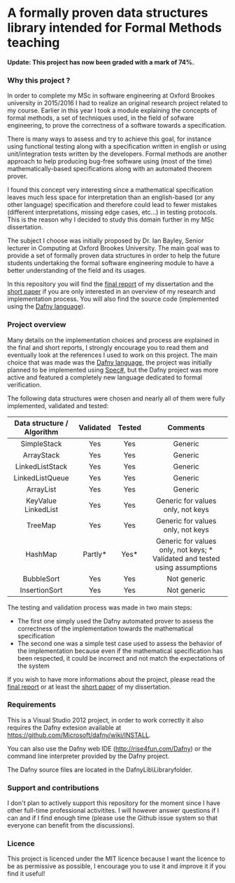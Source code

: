 # A formally proven data structures library intended for Formal Methods teaching

**Update: This project has now been graded with a mark of 74%.**

### Why this project ?

In order to complete my MSc in software engineering at Oxford Brookes university in 2015/2016 I had to realize an original research project related to my course. Earlier in this year I took a module explaining the concepts of formal methods, a set of techniques used, in the field of sofware engineering, to prove the correctness of a software towards a specification.

There is many ways to assess and try to achieve this goal, for instance using functional testing along with a specification written in english or using unit/integration tests written by the developers. Formal methods are another approach to help producing bug-free software using (most of the time) mathematically-based specifications along with an automated theorem prover. 

I found this concept very interesting since a mathematical specification leaves much less space for interpretation than an english-based (or any other language) specification and therefore could lead to fewer mistakes (different interpretations, missing edge cases, etc...) in testing protocols. This is the reason why I decided to study this domain further in my MSc dissertation.

The subject I choose was initially proposed by Dr. Ian Bayley, Senior lecturer in Computing at Oxford Brookes University. The main goal was to provide a set of formally proven data structures in order to help the future students undertaking the formal software engineering module to have a better understanding of the field and its usages.

In this repository you will find the [final report](https://github.com/AlexisChevalier/formal-data-structure-library/blob/master/Papers/Final%20report.pdf) of my dissertation and the [short paper](https://github.com/AlexisChevalier/formal-data-structure-library/blob/master/Papers/Short%20paper.pdf) if you are only interested in an overview of my research and implementation process. You will also find the source code (implemented using the [Dafny language](https://github.com/Microsoft/dafny)). 

### Project overview

Many details on the implementation choices and process are explained in the final and short reports, I strongly encourage you to read them and eventually look at the references I used to work on this project. The main choice that was made was the [Dafny language](https://github.com/Microsoft/dafny), the project was initially planned to be implemented using [Spec#](https://specsharp.codeplex.com/), but the Dafny project was more active and featured a completely new language dedicated to formal verification.

The following data structures were chosen and nearly all of them were fully implemented, validated and tested:

| Data structure / Algorithm | Validated | Tested | Comments |
|:---------------------:|:---------:|:-----:|:-----------------------------------------------------------------------------:|
|	SimpleStack			| Yes 		| Yes 	| Generic |
|	ArrayStack			| Yes 		| Yes 	| Generic |
|	LinkedListStack		| Yes 		| Yes 	| Generic |
|	LinkedListQueue		| Yes 		| Yes 	| Generic	|
|	ArrayList 			| Yes 		| Yes 	| Generic |
|	KeyValue LinkedList | Yes 		| Yes 	| Generic for values only, not keys |
|	TreeMap				| Yes 		| Yes 	| Generic for values only, not keys |
|	HashMap				| Partly* 	| Yes* 	| Generic for values only, not keys; * Validated and tested using assumptions	|
|	BubbleSort			| Yes 		| Yes 	| Not generic |	
|	InsertionSort		| Yes 		| Yes 	| Not generic |	

The testing and validation process was made in two main steps:
- The first one simply used the Dafny automated prover to assess the correctness of the implementation towards the mathematical specification
- The second one was a simple test case used to assess the behavior of the implementation because even if the mathematical specification has been respected, it could be incorrect and not match the expectations of the system

If you wish to have more informations about the project, please read the [final report](https://github.com/AlexisChevalier/formal-data-structure-library/blob/master/Papers/Final%20report.pdf) or at least the [short paper](https://github.com/AlexisChevalier/formal-data-structure-library/blob/master/Papers/Short%20paper.pdf) of my dissertation.

### Requirements

This is a Visual Studio 2012 project, in order to work correctly it also requires the Dafny extesion available at https://github.com/Microsoft/dafny/wiki/INSTALL.

You can also use the Dafny web IDE (http://rise4fun.com/Dafny) or the command line interpreter provided by the Dafny project.

The Dafny source files are located in the DafnyLib\Libraryfolder.

### Support and contributions

I don't plan to actively support this repository for the moment since I have other full-time professional activitites. I will however answer questions if I can and if I find enough time (please use the Github issue system so that everyone can benefit from the discussions).

### Licence

This project is licenced under the MIT licence because I want the licence to be as permissive as possible, I encourage you to use it and improve it if you find it useful!
